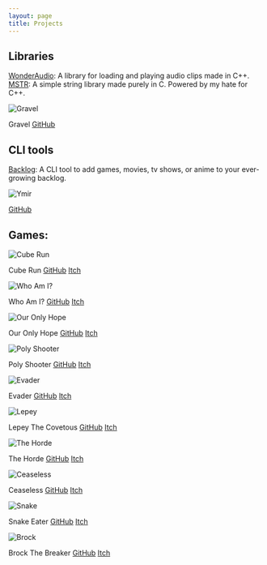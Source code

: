 ```yaml
---
layout: page
title: Projects
---
```


## Libraries

[WonderAudio](https://github.com/MohamedAG2002/WonderAudio): A library for loading and playing audio clips made in C++.
[MSTR](https://github.com/MohamedAG2002/MSTR): A simple string library made purely in C. Powered by my hate for C++.

![Gravel](https://mohamedag2002.github.io/assets/img/gravel.png "A minimalist game framework built with GLFW and OpenGL. Brought to you by C++.")

Gravel [GitHub](https://github.com/MohamedAG2002/Gravel)

## CLI tools

[Backlog](http://github.com/MohamedAG2002/Backlog): A CLI tool to add games, movies, tv shows, or anime to your ever-growing backlog.

![Ymir](https://mohamedag2002.github.io/assets/img/ymir.png "A lightweight, simple, Linux-based C++ project generator. It's a CLI but there is a GUI version as well.")

[GitHub](http://github.com/MohamedAG2002/Ymir)

## Games:
![Cube Run](https://mohamedag2002.github.io/assets/img/cube_run-3.png "A minimal 3D endless runner made entirely from scratch using OpenGL and C++")

Cube Run [GitHub](http://github.com/MohamedAG2002/CubeRun) [Itch](https://mohamedag.itch.io/cube-run) 

![Who Am I?](https://mohamedag2002.github.io/assets/img/who-am-i.png "A linear story-based 2D side-scroller made with Raylib.")

Who Am I? [GitHub](http://github.com/MohamedAG2002/WhoAmI) [Itch](https://mohamedag.itch.io/who-am-i)

![Our Only Hope](https://mohamedag2002.github.io/assets/img/our-only-hope.png "A medieval peasant trying to defend his village from waves of zombies with only a spear.")

Our Only Hope [GitHub](http://github.com/MohamedAG2002/OurOnlyHope) [Itch](https://mohamedag.itch.io/our-only-hope) 

![Poly Shooter](https://mohamedag2002.github.io/assets/img/poly-shooter-1.png "An arcade space shooter made in SDL and C++.")

Poly Shooter [GitHub](http://github.com/MohamedAG2002/PolyShooter) [Itch](https://mohamedag.itch.io/poly-shooter) 

![Evader](https://mohamedag2002.github.io/assets/img/evader.png "A 2D game where you have to evade cars to not get killed. Powerded by Godot.")

Evader [GitHub](http://github.com/MohamedAG2002/Evader) [Itch](https://mohamedag.itch.io/evader)

![Lepey](https://mohamedag2002.github.io/assets/img/lepey.png "A game using the totally wrong and unrealistic Irish stereotype of a small drunk green leprechaun. Made using MonoGame and C#.")

Lepey The Covetous [GitHub](http://github.com/MohamedAG2002/Lepey-The-Covetous) [Itch](https://mohamedag.itch.io/lepey-the-covetous)

![The Horde](https://mohamedag2002.github.io/assets/img/horde.png "A 2D top-down zombie shooter made in MonoGame and C#.")

The Horde [GitHub](http://github.com/MohamedAG2002/The-Horde) [Itch](https://mohamedag.itch.io/the-horde)

![Ceaseless](https://mohamedag2002.github.io/assets/img/ceaseless.png "A simple 2D endless runner made in Raylib and C++.")

Ceaseless [GitHub](http://github.com/MohamedAG2002/Ceaseless) [Itch](https://mohamedag.itch.io/ceaseless)

![Snake](https://mohamedag2002.github.io/assets/img/snake.png "A simple Snake clone with the game library SFML and C++.")

Snake Eater [GitHub](http://github.com/MohamedAG2002/Snake-Eater) [Itch](https://mohamedag.itch.io/snake-eater)

![Brock](https://mohamedag2002.github.io/assets/img/brock.png "A Breakout clone made in SFML and C++.")

Brock The Breaker [GitHub](http://github.com/MohamedAG2002/Brock-The-Breaker) [Itch](https://mohamedag.itch.io/brock-the-breaker)

